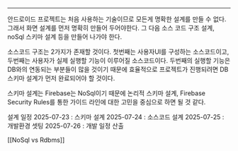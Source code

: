___

 안드로이드 프로젝트는 처음 사용하는 기술이므로 모든게 명확한 설계를 만들 수 없다. 그래서 화면 설계를 먼저 명확히 만들어 두어야한다.  그 다음 소스 코드 구조 설계, noSql 스키마 설계 등을 만들어 나가야 한다. 

  소스코드 구조는 2가지가 존재할 것이다. 첫번째는 사용자UI를 구성하는 소스코드이고, 두번째는 사용자가 실제 실행할 기능이 이루어질 소스코드이다. 두번째의 실행할 기능은 DB와의 연동되는 부분들이 많을 것이기 때문에 효율적으로 프로젝트가 진행되려면 DB스키마 설계가 먼저 완료되어야 할 것이다.

스키마 설계는 Firebase는 NoSql이기 때문에 논리적 스키마 설계, Firebase Security Rules를 통한 가이드 라인에 대한 고민을 중심으로 하면 될 것 같다.

설계 일정
	2025-07-23 : 스키마 설계
	2025-07-24 : 소스코드 설계
	2025-07-25 : 개발환경 셋팅
	2025-07-26 : 개발 일정 산출

[[NoSql vs Rdbms]]
